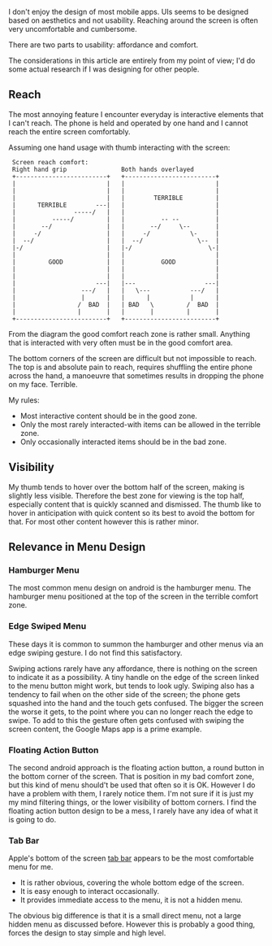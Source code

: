 I don't enjoy the design of most mobile apps.
UIs seems to be designed based on aesthetics and not usability.
Reaching around the screen is often very uncomfortable and cumbersome.

There are two parts to usability: affordance and comfort.

The considerations in this article are entirely from my point of view; 
I'd do some actual research if I was designing for other people.

## Reach

The most annoying feature I encounter everyday is interactive elements that I can't reach.
The phone is held and operated by one hand and I cannot reach the entire screen comfortably.

Assuming one hand usage with thumb interacting with the screen:

```
 Screen reach comfort:                                                              
 Right hand grip               Both hands overlayed                                 
 +-------------------------+   +-------------------------+                          
 |                         |   |                         |                          
 |                         |   |                         |                          
 |                         |   |        TERRIBLE         |                          
 |      TERRIBLE        ---|   |                         |                          
 |                -----/   |   |                         |                          
 |          -----/         |   |          -- --          |                          
 |       --/               |   |       --/     \--       |                          
 |     -/                  |   |     -/           \-     |                          
 |  --/                    |   |  --/               \--  |                          
 |-/                       |   |-/                     \-|                          
 |                         |   |                         |                          
 |         GOOD            |   |          GOOD           |                          
 |                         |   |                         |                          
 |                         |   |                         |                          
 |                      ---|   |---                   ---|                          
 |                  ---/   |   |   \---           ---/   |                          
 |                  |      |   |      |           |      |                          
 |                 /  BAD  |   | BAD   \         /  BAD  |                          
 |                 |       |   |       |         |       |                          
 +-------------------------+   +-------------------------+ 
```

From the diagram the good comfort reach zone is rather small.
Anything that is interacted with very often must be in the good comfort area.

The bottom corners of the screen are difficult but not impossible to reach.
The top is and absolute pain to reach, requires shuffling the entire phone across the hand,
a manoeuvre that sometimes results in dropping the phone on my face. Terrible.

My rules:

* Most interactive content should be in the good zone.
* Only the most rarely interacted-with items can be allowed in the terrible zone.
* Only occasionally interacted items should be in the bad zone.


## Visibility

My thumb tends to hover over the bottom half of the screen, making is slightly less visible.
Therefore the best zone for viewing is the top half, especially content that is quickly scanned and dismissed.
The thumb like to hover in anticipation with quick content so its best to avoid the bottom for that.
For most other content however this is rather minor.


## Relevance in Menu Design

### Hamburger Menu

The most common menu design on android is the hamburger menu.
The hamburger menu positioned at the top of the screen in the terrible comfort zone.

### Edge Swiped Menu

These days it is common to summon the hamburger and other menus via an edge swiping gesture.
I do not find this satisfactory.

Swiping actions rarely have any affordance, there is nothing on the screen to indicate it as a possibility.
A tiny handle on the edge of the screen linked to the menu button might work, but tends to look ugly.
Swiping also has a tendency to fail when on the other side of the screen;
the phone gets squashed into the hand and the touch gets confused.
The bigger the screen the worse it gets, to the point where you can no longer reach the edge to swipe.
To add to this the gesture often gets confused with swiping the screen content, the Google Maps app is a prime example.

### Floating Action Button

The second android approach is the floating action button, a round button in the bottom corner of the screen.
That is position in my bad comfort zone, but this kind of menu should't be used that often so it is OK.
However I do have a problem with them, I rarely notice them.
I'm not sure if it is just my my mind filtering things, or the lower visibility of bottom corners.
I find the floating action button design to be a mess, I rarely have any idea of what it is going to do.

### Tab Bar

Apple's bottom of the screen [tab bar](https://developer.apple.com/ios/human-interface-guidelines/ui-bars/tab-bars/)
appears to be the most comfortable menu for me.

* It is rather obvious, covering the whole bottom edge of the screen.
* It is easy enough to interact occasionally.
* It provides immediate access to the menu, it is not a hidden menu.

The obvious big difference is that it is a small direct menu, not a large hidden menu as discussed before.
However this is probably a good thing, forces the design to stay simple and high level.

